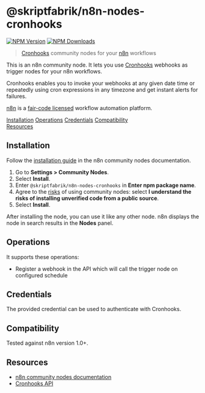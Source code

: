 # @skriptfabrik/n8n-nodes-cronhooks

[![NPM Version](https://img.shields.io/npm/v/@skriptfabrik/n8n-nodes-cronhooks)](https://www.npmjs.com/package/@skriptfabrik/n8n-nodes-cronhooks)
[![NPM Downloads](https://img.shields.io/npm/dt/@skriptfabrik/n8n-nodes-cronhooks)](https://www.npmjs.com/package/@skriptfabrik/n8n-nodes-cronhooks)

> [Cronhooks](https://cronhooks.io/) community nodes for your [n8n](https://n8n.io/) workflows

This is an n8n community node. It lets you use [Cronhooks](https://cronhooks.io/) webhooks as trigger nodes for your n8n
workflows.

Cronhooks enables you to invoke your webhooks at any given date time or repeatedly using cron expressions in any timezone
and get instant alerts for failures.

[n8n](https://n8n.io/) is a [fair-code licensed](https://docs.n8n.io/reference/license/) workflow automation platform.

[Installation](#installation)
[Operations](#operations)
[Credentials](#credentials)
[Compatibility](#compatibility)  
[Resources](#resources)

## Installation

Follow the [installation guide](https://docs.n8n.io/integrations/community-nodes/installation/) in the n8n community
nodes documentation.

1. Go to **Settings > Community Nodes**.
2. Select **Install**.
3. Enter `@skriptfabrik/n8n-nodes-cronhooks` in **Enter npm package name**.
4. Agree to the [risks](https://docs.n8n.io/integrations/community-nodes/risks/) of using community nodes: select
   **I understand the risks of installing unverified code from a public source**.
5. Select **Install**.

After installing the node, you can use it like any other node. n8n displays the node in search results in the **Nodes** panel.

## Operations

It supports these operations:

- Register a webhook in the API which will call the trigger node on configured schedule

## Credentials

The provided credential can be used to authenticate with Cronhooks.

## Compatibility

Tested against n8n version 1.0+.

## Resources

- [n8n community nodes documentation](https://docs.n8n.io/integrations/community-nodes/)
- [Cronhooks API](https://docs.cronhooks.io/)
